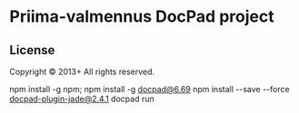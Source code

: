 # Priima-valmennus DocPad project

## License
Copyright &copy; 2013+ All rights reserved.

npm install -g npm; npm install -g docpad@6.69
npm install --save --force docpad-plugin-jade@2.4.1
docpad run